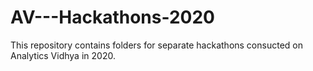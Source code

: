 # AV---Hackathons-2020
This repository contains folders for separate hackathons consucted on Analytics Vidhya in 2020.
